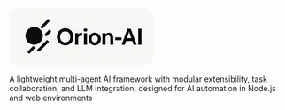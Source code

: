 
<img src="./doc/images/logo.png" alt="Logo" width="260"/>

A lightweight multi-agent AI framework with modular extensibility, task collaboration, and LLM integration, designed for AI automation in Node.js and web environments

